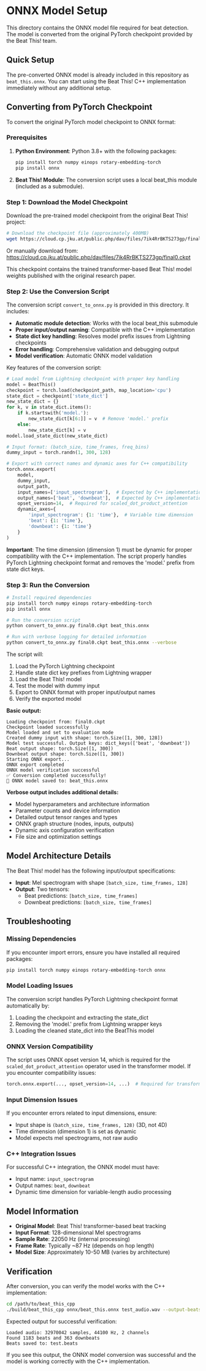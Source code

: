 # ONNX Model Setup

This directory contains the ONNX model file required for beat detection. The model is converted from the original PyTorch checkpoint provided by the Beat This! team.

## Quick Setup

The pre-converted ONNX model is already included in this repository as `beat_this.onnx`. You can start using the Beat This! C++ implementation immediately without any additional setup.

## Converting from PyTorch Checkpoint

To convert the original PyTorch model checkpoint to ONNX format:

### Prerequisites

1. **Python Environment**: Python 3.8+ with the following packages:
   ```bash
   pip install torch numpy einops rotary-embedding-torch
   pip install onnx
   ```

2. **Beat This! Module**: The conversion script uses a local beat_this module (included as a submodule).

### Step 1: Download the Model Checkpoint

Download the pre-trained model checkpoint from the original Beat This! project:
```bash
# Download the checkpoint file (approximately 400MB)
wget https://cloud.cp.jku.at/public.php/dav/files/7ik4RrBKTS273gp/final0.ckpt -O final0.ckpt
```

Or manually download from: https://cloud.cp.jku.at/public.php/dav/files/7ik4RrBKTS273gp/final0.ckpt

This checkpoint contains the trained transformer-based Beat This! model weights published with the original research paper.

### Step 2: Use the Conversion Script

The conversion script `convert_to_onnx.py` is provided in this directory. It includes:

- **Automatic module detection**: Works with the local beat_this submodule
- **Proper input/output naming**: Compatible with the C++ implementation
- **State dict key handling**: Resolves model prefix issues from Lightning checkpoints
- **Error handling**: Comprehensive validation and debugging output
- **Model verification**: Automatic ONNX model validation

Key features of the conversion script:
```python
# Load model from Lightning checkpoint with proper key handling
model = BeatThis()
checkpoint = torch.load(checkpoint_path, map_location='cpu')
state_dict = checkpoint['state_dict']
new_state_dict = {}
for k, v in state_dict.items():
    if k.startswith('model.'):
        new_state_dict[k[6:]] = v  # Remove 'model.' prefix
    else:
        new_state_dict[k] = v
model.load_state_dict(new_state_dict)

# Input format: (batch_size, time_frames, freq_bins)
dummy_input = torch.randn(1, 300, 128)

# Export with correct names and dynamic axes for C++ compatibility
torch.onnx.export(
    model,
    dummy_input,
    output_path,
    input_names=['input_spectrogram'],  # Expected by C++ implementation
    output_names=['beat', 'downbeat'],  # Expected by C++ implementation
    opset_version=14,  # Required for scaled_dot_product_attention
    dynamic_axes={
        'input_spectrogram': {1: 'time'},  # Variable time dimension
        'beat': {1: 'time'},
        'downbeat': {1: 'time'}
    }
)
```

**Important**: The time dimension (dimension 1) must be dynamic for proper compatibility with the C++ implementation. The script properly handles PyTorch Lightning checkpoint format and removes the 'model.' prefix from state dict keys.

### Step 3: Run the Conversion

```bash
# Install required dependencies
pip install torch numpy einops rotary-embedding-torch
pip install onnx

# Run the conversion script
python convert_to_onnx.py final0.ckpt beat_this.onnx

# Run with verbose logging for detailed information
python convert_to_onnx.py final0.ckpt beat_this.onnx --verbose
```

The script will:
1. Load the PyTorch Lightning checkpoint
2. Handle state dict key prefixes from Lightning wrapper
3. Load the Beat This! model
4. Test the model with dummy input
5. Export to ONNX format with proper input/output names
6. Verify the exported model

**Basic output:**
```
Loading checkpoint from: final0.ckpt
Checkpoint loaded successfully
Model loaded and set to evaluation mode
Created dummy input with shape: torch.Size([1, 300, 128])
Model test successful. Output keys: dict_keys(['beat', 'downbeat'])
Beat output shape: torch.Size([1, 300])
Downbeat output shape: torch.Size([1, 300])
Starting ONNX export...
ONNX export completed
ONNX model verification successful
✅ Conversion completed successfully!
📁 ONNX model saved to: beat_this.onnx
```

**Verbose output includes additional details:**
- Model hyperparameters and architecture information
- Parameter counts and device information
- Detailed output tensor ranges and types
- ONNX graph structure (nodes, inputs, outputs)
- Dynamic axis configuration verification
- File size and optimization settings

## Model Architecture Details

The Beat This! model has the following input/output specifications:

- **Input**: Mel spectrogram with shape `[batch_size, time_frames, 128]`
- **Output**: Two tensors:
  - Beat predictions: `[batch_size, time_frames]`
  - Downbeat predictions: `[batch_size, time_frames]`

## Troubleshooting

### Missing Dependencies
If you encounter import errors, ensure you have installed all required packages:
```bash
pip install torch numpy einops rotary-embedding-torch onnx
```

### Model Loading Issues
The conversion script handles PyTorch Lightning checkpoint format automatically by:
1. Loading the checkpoint and extracting the state_dict
2. Removing the 'model.' prefix from Lightning wrapper keys
3. Loading the cleaned state_dict into the BeatThis model

### ONNX Version Compatibility
The script uses ONNX opset version 14, which is required for the `scaled_dot_product_attention` operator used in the transformer model. If you encounter compatibility issues:
```python
torch.onnx.export(..., opset_version=14, ...)  # Required for transformer operations
```

### Input Dimension Issues
If you encounter errors related to input dimensions, ensure:
- Input shape is `(batch_size, time_frames, 128)` (3D, not 4D)
- Time dimension (dimension 1) is set as dynamic
- Model expects mel spectrograms, not raw audio

### C++ Integration Issues
For successful C++ integration, the ONNX model must have:
- Input name: `input_spectrogram`
- Output names: `beat`, `downbeat`
- Dynamic time dimension for variable-length audio processing

## Model Information

- **Original Model**: Beat This! transformer-based beat tracking
- **Input Format**: 128-dimensional Mel spectrograms
- **Sample Rate**: 22050 Hz (internal processing)
- **Frame Rate**: Typically ~87 Hz (depends on hop length)
- **Model Size**: Approximately 10-50 MB (varies by architecture)

## Verification

After conversion, you can verify the model works with the C++ implementation:
```bash
cd /path/to/beat_this_cpp
./build/beat_this_cpp onnx/beat_this.onnx test_audio.wav --output-beats test.beats
```

Expected output for successful verification:
```
Loaded audio: 32970042 samples, 44100 Hz, 2 channels
Found 1183 beats and 363 downbeats
Beats saved to: test.beats
```

If you see this output, the ONNX model conversion was successful and the model is working correctly with the C++ implementation.